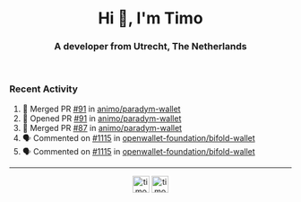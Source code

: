 <h1 align="center">Hi 👋, I'm Timo</h1>
<h3 align="center">A developer from Utrecht, The Netherlands</h3>
<br/>
<!-- https://github.com/rahuldkjain/github-profile-readme-generator --!>

<!--  <p align="left"><img src="https://github-readme-stats.vercel.app/api?username=timoglastra&show_icons=true&count_private=true&" alt="timoglastra" /></p> --!>

<!--
Github language stats
<p align="left"><img src="https://github-readme-stats.vercel.app/api/top-langs/?username=timoglastra&layout=compact" alt="timoglastra" /><p>
-->

<!-- Codestats language stats -->
<!-- <p align="left"><img src="https://codestats-readme.vercel.app/api/top-langs/?username=timoglastra&layout=compact&language_count=12" alt="timoglastra" /><p>    --!>
  
<h3>Recent Activity</h3>

<!--START_SECTION:activity-->
1. 🎉 Merged PR [#91](https://github.com/animo/paradym-wallet/pull/91) in [animo/paradym-wallet](https://github.com/animo/paradym-wallet)
2. 💪 Opened PR [#91](https://github.com/animo/paradym-wallet/pull/91) in [animo/paradym-wallet](https://github.com/animo/paradym-wallet)
3. 🎉 Merged PR [#87](https://github.com/animo/paradym-wallet/pull/87) in [animo/paradym-wallet](https://github.com/animo/paradym-wallet)
4. 🗣 Commented on [#1115](https://github.com/openwallet-foundation/bifold-wallet/pull/1115#issuecomment-2006982365) in [openwallet-foundation/bifold-wallet](https://github.com/openwallet-foundation/bifold-wallet)
5. 🗣 Commented on [#1115](https://github.com/openwallet-foundation/bifold-wallet/pull/1115#issuecomment-2006981887) in [openwallet-foundation/bifold-wallet](https://github.com/openwallet-foundation/bifold-wallet)
<!--END_SECTION:activity-->

---

<p align="center">
<a href="https://twitter.com/timoglastra" target="blank"><img align="center" src="https://cdn.jsdelivr.net/npm/simple-icons@3.0.1/icons/twitter.svg" alt="timoglastra" height="30" width="30" /></a>
<a href="https://linkedin.com/in/timoglastra" target="blank"><img align="center" src="https://cdn.jsdelivr.net/npm/simple-icons@3.0.1/icons/linkedin.svg" alt="timoglastra" height="30" width="30" /></a>
</p>



